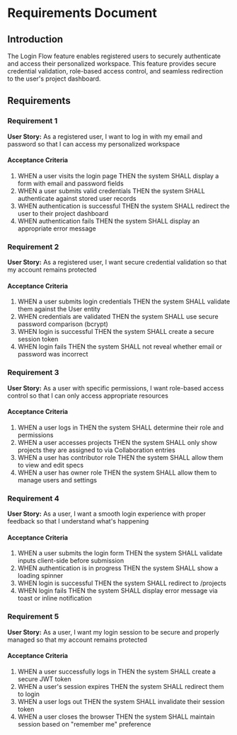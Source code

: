 # Requirements Document

## Introduction

The Login Flow feature enables registered users to securely authenticate and access their personalized workspace. This feature provides secure credential validation, role-based access control, and seamless redirection to the user's project dashboard.

## Requirements

### Requirement 1

**User Story:** As a registered user, I want to log in with my email and password so that I can access my personalized workspace

#### Acceptance Criteria

1. WHEN a user visits the login page THEN the system SHALL display a form with email and password fields
2. WHEN a user submits valid credentials THEN the system SHALL authenticate against stored user records
3. WHEN authentication is successful THEN the system SHALL redirect the user to their project dashboard
4. WHEN authentication fails THEN the system SHALL display an appropriate error message

### Requirement 2

**User Story:** As a registered user, I want secure credential validation so that my account remains protected

#### Acceptance Criteria

1. WHEN a user submits login credentials THEN the system SHALL validate them against the User entity
2. WHEN credentials are validated THEN the system SHALL use secure password comparison (bcrypt)
3. WHEN login is successful THEN the system SHALL create a secure session token
4. WHEN login fails THEN the system SHALL not reveal whether email or password was incorrect

### Requirement 3

**User Story:** As a user with specific permissions, I want role-based access control so that I can only access appropriate resources

#### Acceptance Criteria

1. WHEN a user logs in THEN the system SHALL determine their role and permissions
2. WHEN a user accesses projects THEN the system SHALL only show projects they are assigned to via Collaboration entries
3. WHEN a user has contributor role THEN the system SHALL allow them to view and edit specs
4. WHEN a user has owner role THEN the system SHALL allow them to manage users and settings

### Requirement 4

**User Story:** As a user, I want a smooth login experience with proper feedback so that I understand what's happening

#### Acceptance Criteria

1. WHEN a user submits the login form THEN the system SHALL validate inputs client-side before submission
2. WHEN authentication is in progress THEN the system SHALL show a loading spinner
3. WHEN login is successful THEN the system SHALL redirect to /projects
4. WHEN login fails THEN the system SHALL display error message via toast or inline notification

### Requirement 5

**User Story:** As a user, I want my login session to be secure and properly managed so that my account remains protected

#### Acceptance Criteria

1. WHEN a user successfully logs in THEN the system SHALL create a secure JWT token
2. WHEN a user's session expires THEN the system SHALL redirect them to login
3. WHEN a user logs out THEN the system SHALL invalidate their session token
4. WHEN a user closes the browser THEN the system SHALL maintain session based on "remember me" preference